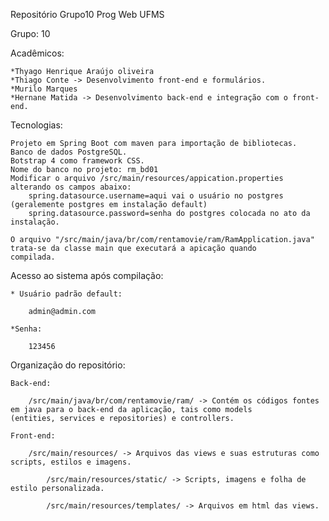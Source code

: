 Repositório Grupo10 Prog Web UFMS

Grupo: 10

Acadêmicos:

	*Thyago Henrique Araújo oliveira
	*Thiago Conte -> Desenvolvimento front-end e formulários.
	*Murilo Marques
	*Hernane Matida -> Desenvolvimento back-end e integração com o front-end.

Tecnologias:

	Projeto em Spring Boot com maven para importação de bibliotecas.
	Banco de dados PostgreSQL.
	Botstrap 4 como framework CSS.
	Nome do banco no projeto: rm_bd01
	Modificar o arquivo /src/main/resources/appication.properties alterando os campos abaixo:
		spring.datasource.username=aqui vai o usuário no postgres (geralemente postgres em instalação default)
		spring.datasource.password=senha do postgres colocada no ato da instalação.
		
	O arquivo "/src/main/java/br/com/rentamovie/ram/RamApplication.java" trata-se da classe main que executará a apicação quando 		compilada.

Acesso ao sistema após compilação:

	* Usuário padrão default:

		admin@admin.com

	*Senha:

		123456

Organização do repositório:

	Back-end:
	
		/src/main/java/br/com/rentamovie/ram/ -> Contém os códigos fontes em java para o back-end da aplicação, tais como models 		(entities, services e repositories) e controllers.
		
	Front-end:
	
		/src/main/resources/ -> Arquivos das views e suas estruturas como scripts, estilos e imagens.
		
			/src/main/resources/static/ -> Scripts, imagens e folha de estilo personalizada.
			
			/src/main/resources/templates/ -> Arquivos em html das views.

